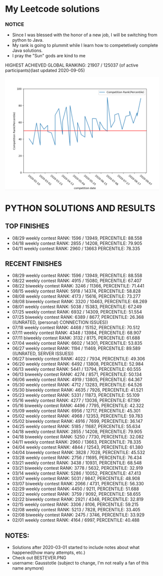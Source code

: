 # My Leetcode solutions 
### NOTICE
- Since I was blessed with the honor of a new job, I will be switching from python to Java. 
- My rank is going to plummit while I learn how to competetively complete Java solutions.
- I pray the "Sun" gods are kind to me 

HIGHEST ACHIEVED GLOBAL RANKING: 21907 / 125037 (of active participants)(last updated 2020-09-05)

![Graph of Ranks](https://github.com/BradleyPelton/Leetcode-Solutions/blob/master/percentilechart.png)



# PYTHON SOLUTIONS AND RESULTS
## TOP FINISHES
- 08/29 weekly contest   RANK: 1596 / 13949, PERCENTILE: 88.558
- 04/18 weekly contest  RANK: 2855 / 14208, PERCENTILE: 79.905
- 04/11 weekly contest  RANK: 2960 / 13663 PERCENTILE: 78.335

## RECENT FINISHES
- 08/29 weekly contest   RANK: 1596 / 13949, PERCENTILE: 88.558
- 08/22 weekly contest   RANK: 4915 / 15080, PERCENTILE: 67.407
- 08/22 biweekly contest   RANK: 3246 / 11366, PERCENTILE: 71.441
- 08/15 weekly contest   RANK: 5918 / 14374, PERCENTILE: 58.828
- 08/08 weekly contest   RANK: 4173 / 15616, PERCENTILE: 73.277
- 08/08 biweekly contest   RANK: 3320 / 10463, PERCENTILE: 68.269
- 08/01 weekly contest   RANK: 5038 / 15383, PERCENTILE: 67.249
- 07/25 weekly contest   RANK: 6932 / 14309, PERCENTILE: 51.554
- 07/25 biweekly contest   RANK: 6389 / 8677, PERCENTILE: 26.368  ((UNRATED, (personal) CONNECTION ISSUES))
- 07/18 weekly contest   RANK: 4468 / 15152, PERCENTILE: 70.512
- 07/11 weekly contest   RANK: 4348 / 13984, PERCENTILE: 68.907
- 07/11 biweekly contest RANK: 3132 / 8175, PERCENTILE: 61.688
- 07/04 weekly contest   RANK: 6602 / 14301, PERCENTILE: 53.835
- 06/27 weekly contest   RANK: 1194 / 11469, PERCENTILE: 89.589   ((UNRATED, SERVER ISSUES))
- 06/27 biweekly contest RANK: 4022 / 7934, PERCENTILE: 49.306
- 06/20 weekly contest   RANK: 6492 / 13808, PERCENTILE: 52.984
- 06/13 weekly contest   RANK: 5441 / 13794, PERCENTILE: 60.555
- 06/13 biweekly contest RANK: 4274 / 8571, PERCENTILE: 50.134
- 06/06 weekly contest   RANK: 4919 / 13805, PERCENTILE: 64.367
- 05/30 weekly contest   RANK: 4712 / 13283, PERCENTILE: 64.526
- 05/30 biweekly contest RANK: 4635 / 7926,  PERCENTILE: 41.521
- 05/23 weekly contest   RANK: 5331 / 11873, PERCENTILE: 55.109
- 05/16 weekly contest   RANK: 4277 / 13036, PERCENTILE: 67.190
- 05/16 biweekly contest RANK: 4496 / 7795, PERCENTILE: 42.322
- 05/09 weekly contest   RANK: 6956 / 12717, PERCENTILE: 45.301
- 05/02 weekly contest   RANK: 4968 / 12353, PERCENTILE: 59.783
- 05/02 biweekly contest RANK: 4916 / 7699,  PERCENTILE: 36.147
- 04/25 weekly contest   RANK: 5185 / 11687, PERCENTILE: 55.634
- 04/18 weekly contest   RANK: 2855 / 14208, PERCENTILE: 79.905
- 04/18 biweekly contest RANK: 5250 / 7730,  PERCENTILE: 32.082
- 04/11 weekly contest   RANK: 2960 / 13663, PERCENTILE: 78.335
- 04/04 weekly contest   RANK: 4844 / 12543, PERCENTILE: 61.380
- 04/04 biweekly contest RANK: 3828 / 7028,  PERCENTILE: 45.532
- 03/28 weekly contest   RANK: 2756 / 11695, PERCENTILE: 76.434
- 03/21 weekly contest   RANK: 3438 / 10931, PERCENTILE: 68.548
- 03/21 biweekly contest RANK: 3778 / 5632,  PERCENTILE: 32.919
- 03/14 weekly contest   RANK: 5286 / 10052, PERCENTILE: 47.413
- 03/07 weekly contest   RANK: 5031 / 9847,  PERCENTILE: 48.908
- 03/07 biweekly contest RANK: 2066 / 4731,  PERCENTILE: 56.330
- 02/29 weekly contest   RANK: 4450 / 9211,  PERCENTILE: 51.688
- 02/22 weekly contest   RANK: 3759 / 9092,  PERCENTILE: 58.655
- 02/22 biweekly contest RANK: 2921 / 4348,  PERCENTILE: 32.819
- 02/15 weekly contest   RANK: 3306 / 8106,  PERCENTILE: 59.215
- 02/08 weekly contest   RANK: 5213 / 7828,  PERCENTILE: 33.405
- 02/08 biweekly contest RANK: 2475 / 3746,  PERCENTILE: 33.929
- 02/01 weekly contest   RANK: 4164 / 6997,  PERCENTILE: 40.488

## NOTES:
- Solutions after 2020-03-01 started to include notes about what happened(how many attempts, etc.)
- Check out BESTEVER.PNG
- username: Gausstotle (subject to change, I'm not really a fan of this name anymore)

